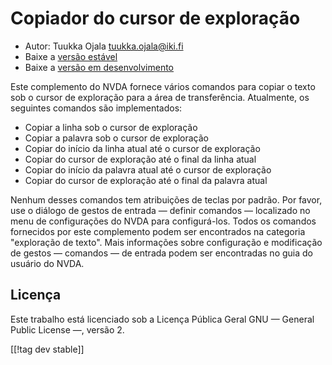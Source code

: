 # Copiador do cursor de exploração #

* Autor: Tuukka Ojala <tuukka.ojala@iki.fi>
* Baixe a [versão estável][1]
* Baixe a [versão em desenvolvimento][2]

Este complemento do NVDA fornece vários comandos para copiar o texto sob o
cursor de exploração para a área de transferência. Atualmente, os seguintes
comandos são implementados:

* Copiar a linha sob o cursor de exploração
* Copiar a palavra sob o cursor de exploração
* Copiar do início da linha atual até o cursor de exploração
* Copiar do cursor de exploração até o final da linha atual
* Copiar do início da palavra atual até o cursor de exploração
* Copiar do cursor de exploração até o final da palavra atual

Nenhum desses comandos tem atribuições de teclas por padrão. Por favor, use
o diálogo de gestos de entrada — definir comandos — localizado no menu de
configurações do NVDA para configurá-los. Todos os comandos fornecidos por
este complemento podem ser encontrados na categoria "exploração de
texto". Mais informações sobre configuração e modificação de gestos —
comandos — de entrada podem ser encontradas no guia do usuário do NVDA.

## Licença

Este trabalho está licenciado sob a Licença Pública Geral GNU — General
Public License —, versão 2.

[[!tag dev stable]]

[1]: https://addons.nvda-project.org/files/get.php?file=rccp

[2]: https://addons.nvda-project.org/files/get.php?file=rccp-dev
